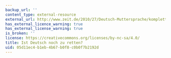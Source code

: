 ```yaml
---
backup_url: ''
content_type: external-resource
external_url: http://www.zeit.de/2010/27/Deutsch-Muttersprache/komplettansicht
has_external_licence_warning: true
has_external_license_warning: true
is_broken: ''
license: https://creativecommons.org/licenses/by-nc-sa/4.0/
title: Ist Deutsch noch zu retten?
uid: 05d11ec4-b1eb-4b67-b0f8-c0b0f7b2192d
---
```

